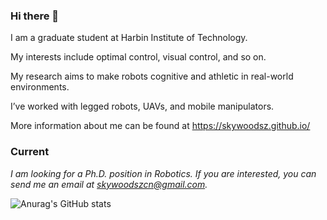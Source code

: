 ### Hi there 👋
I am a graduate student at Harbin Institute of Technology.

My interests include optimal control, visual control, and so on. 

My research aims to make robots cognitive and athletic in real-world environments.

I’ve worked with legged robots, UAVs, and mobile manipulators.

More information about me can be found at https://skywoodsz.github.io/

### Current
*I am looking for a Ph.D. position in Robotics.*
*If you are interested, you can send me an email at skywoodszcn@gmail.com.*

![Anurag's GitHub stats](https://github-readme-stats.vercel.app/api?username=skywoodsz&show_icons=true&theme=radical)


<!--
**skywoodsz/skywoodsz** is a ✨ _special_ ✨ repository because its `README.md` (this file) appears on your GitHub profile.

Here are some ideas to get you started:

- 🔭 I’m currently working on ...
- 🌱 I’m currently learning ...
- 👯 I’m looking to collaborate on ...
- 🤔 I’m looking for help with ...
- 💬 Ask me about ...
- 📫 How to reach me: ...
- 😄 Pronouns: ...
- ⚡ Fun fact: ...
-->
